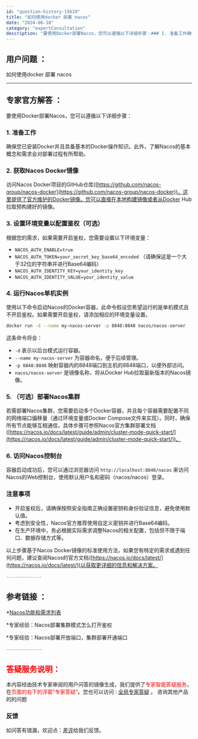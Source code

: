 ```yaml
---
id: "question-history-15619"
title: "如何使用docker 部署 nacos"
date: "2024-06-18"
category: "expertConsultation"
description: "要使用Docker部署Nacos，您可以遵循以下详细步骤：### 1. 准备工作确保您已安装Docker并且具备基本的Docker操作知识。此外，了解Nacos的基本概念和需求会对部署过程有所帮助。### 2. 获取Nacos Docker镜像访问Nacos Docker项目的GitHub仓库([h"
---
```


## 用户问题 ： 
 如何使用docker 部署 nacos  

---------------
## 专家官方解答 ：

要使用Docker部署Nacos，您可以遵循以下详细步骤：

### 1. 准备工作
确保您已安装Docker并且具备基本的Docker操作知识。此外，了解Nacos的基本概念和需求会对部署过程有所帮助。

### 2. 获取Nacos Docker镜像
访问Nacos Docker项目的GitHub仓库([https://github.com/nacos-group/nacos-docker](https://github.com/nacos-group/nacos-docker))，这里提供了官方维护的Docker镜像。您可以直接在本地构建镜像或者从Docker Hub拉取预构建好的镜像。

### 3. 设置环境变量以配置鉴权（可选）
根据您的需求，如果需要开启鉴权，您需要设置以下环境变量：
- `NACOS_AUTH_ENABLE=true`
- `NACOS_AUTH_TOKEN=your_secret_key_base64_encoded` （请确保这是一个大于32位的字符串并进行Base64编码）
- `NACOS_AUTH_IDENTITY_KEY=your_identity_key` 
- `NACOS_AUTH_IDENTITY_VALUE=your_identity_value`

### 4. 运行Nacos单机实例
使用以下命令启动Nacos的Docker容器，此命令假设您希望运行的是单机模式且不开启鉴权。如果需要开启鉴权，请添加相应的环境变量设置。
```bash
docker run -d --name my-nacos-server -p 8848:8848 nacos/nacos-server
```
这条命令将会：
- `-d` 表示以后台模式运行容器。
- `--name my-nacos-server` 为容器命名，便于后续管理。
- `-p 8848:8848` 映射容器内的8848端口到主机的8848端口，以便外部访问。
- `nacos/nacos-server` 是镜像名称，将从Docker Hub拉取最新版本的Nacos镜像。

### 5. （可选）部署Nacos集群
若需部署Nacos集群，您需要启动多个Docker容器，并且每个容器需要配置不同的网络端口偏移量（通过环境变量或Docker Compose文件来实现）。同时，确保所有节点能够互相通信，具体步骤可参照Nacos官方集群部署文档([https://nacos.io/docs/latest/guide/admin/cluster-mode-quick-start/](https://nacos.io/docs/latest/guide/admin/cluster-mode-quick-start/))。

### 6. 访问Nacos控制台
容器启动成功后，您可以通过浏览器访问 `http://localhost:8848/nacos` 来访问Nacos的Web控制台，使用默认用户名和密码（nacos/nacos）登录。

### 注意事项
- 开启鉴权后，请确保按照安全指南正确设置密钥和身份验证信息，避免使用默认值。
- 考虑到安全性，Nacos官方推荐使用自定义密钥并进行Base64编码。
- 在生产环境中，务必根据实际需求调整Nacos的相关配置，包括但不限于端口、数据存储方式等。

以上步骤基于Nacos Docker镜像的标准使用方法，如果您有特定的需求或遇到任何问题，建议查阅Nacos的官方文档([https://nacos.io/docs/latest/](https://nacos.io/docs/latest/))以获取更详细的信息和解决方案。


<font color="#949494">---------------</font> 


## 参考链接 ：

*[Nacos功能和需求列表](https://nacos.io/docs/latest/archive/feature-list)
 
 *专家经验：Nacos部署集群模式怎么打开鉴权 
 
 *专家经验：Nacos部署开放端口，集群部署开通端口 


 <font color="#949494">---------------</font> 
 


## <font color="#FF0000">答疑服务说明：</font> 

本内容经由技术专家审阅的用户问答的镜像生成，我们提供了<font color="#FF0000">专家智能答疑服务</font>，在<font color="#FF0000">页面的右下的浮窗”专家答疑“</font>。您也可以访问 : [全局专家答疑](https://answer.opensource.alibaba.com/docs/intro) 。 咨询其他产品的的问题

### 反馈
如问答有错漏，欢迎点：[差评](https://ai.nacos.io/user/feedbackByEnhancerGradePOJOID?enhancerGradePOJOId=15678)给我们反馈。
